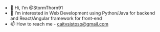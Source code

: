 - 👋 Hi, I’m @StormThorn91
- 👀 I’m interested in Web Development using Python/Java for backend and React/Angular framework for front-end
- 📫 How to reach me - caitvsistoso@gmail.com
